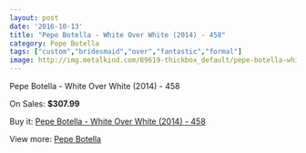 ```yaml
---
layout: post
date: '2016-10-13'
title: "Pepe Botella - White Over White (2014) - 458"
category: Pepe Botella
tags: ["custom","bridesmaid","over","fantastic","formal"]
image: http://img.metalkind.com/89619-thickbox_default/pepe-botella-white-over-white-2014-458.jpg
---
```

Pepe Botella - White Over White (2014) - 458

On Sales: **$307.99**
<a href="https://www.metalkind.com/en/pepe-botella/21313-pepe-botella-white-over-white-2014-458.html"><amp-img layout="responsive" width="600" height="600" src="//img.metalkind.com/89619-thickbox_default/pepe-botella-white-over-white-2014-458.jpg" alt="Pepe Botella - White Over White (2014) - 458 0" /></a>
<a href="https://www.metalkind.com/en/pepe-botella/21313-pepe-botella-white-over-white-2014-458.html"><amp-img layout="responsive" width="600" height="600" src="//img.metalkind.com/89621-thickbox_default/pepe-botella-white-over-white-2014-458.jpg" alt="Pepe Botella - White Over White (2014) - 458 1" /></a>

Buy it: [Pepe Botella - White Over White (2014) - 458](https://www.metalkind.com/en/pepe-botella/21313-pepe-botella-white-over-white-2014-458.html "Pepe Botella - White Over White (2014) - 458")

View more: [Pepe Botella](https://www.metalkind.com/en/100-pepe-botella "Pepe Botella")